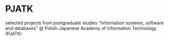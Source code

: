 # PJATK
selected projects from postgraduate studies "Information systems, software and databases" @ Polish-Japanese Academy of Information Technology (PJATK)
